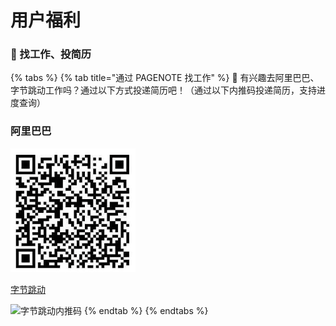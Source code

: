 # 用户福利

### 🤺 找工作、投简历

{% tabs %}
{% tab title="通过 PAGENOTE 找工作" %}
💯 有兴趣去阿里巴巴、字节跳动工作吗？通过以下方式投递简历吧！（通过以下内推码投递简历，支持进度查询）

### 阿里巴巴

![&#x963F;&#x91CC;&#x5DF4;&#x5DF4;&#x5185;&#x63A8;&#x7801;](../.gitbook/assets/image%20%283%29.png)

[字节跳动](https://job.toutiao.com/referral/mobile/spring-referral?token=MzsxNjE3NDU5MTY0NDUwOzY2ODgyMjk5NjcwMzEzMDU3NDA7MA)

![&#x5B57;&#x8282;&#x8DF3;&#x52A8;&#x5185;&#x63A8;&#x7801;](https://gblobscdn.gitbook.com/assets%2F-MWfy8L95jGRcZz88Rim%2F-MXN4E1X8TwQB-0VD3sG%2F-MXN4JmYBwY1XpejRODX%2Fimage.png?alt=media&token=f10468ca-2eb7-4d86-8287-7505b4fa519e)
{% endtab %}
{% endtabs %}

